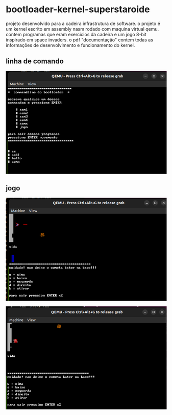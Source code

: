 # bootloader-kernel-superstaroide

projeto desenvolvido para a cadeira infrastrutura de software. o projeto é um kernel escrito em assembly nasm rodado com maquina virtual qemu. contem programas que eram exercicios da cadeira e um jogo 8-bit inspirado em space invaders.
o pdf "documentação" contem todas as informações de desenvolvimento e funcionamento do kernel.


## linha de comando

![é sobre isso](https://github.com/gabriel-ferreira-da-silva/bootloader-kernel-superasteroide/blob/main/imagens/1.png?raw=true)

## jogo

![é sobre isso](https://github.com/gabriel-ferreira-da-silva/bootloader-kernel-superasteroide/blob/main/imagens/2.png?raw=true)


![é sobre isso](https://github.com/gabriel-ferreira-da-silva/bootloader-kernel-superasteroide/blob/main/imagens/3.png?raw=true)

